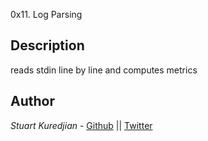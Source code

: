 0x11. Log Parsing

## Description
reads stdin line by line and computes metrics

## Author

*Stuart Kuredjian* - [Github](https://github.com/dbconfession78) || [Twitter](https://twitter.com/StueyGK)
